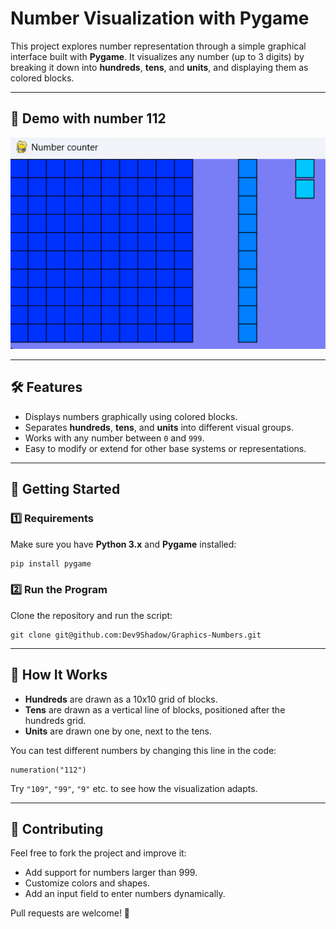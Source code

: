 # Number Visualization with Pygame

This project explores number representation through a simple graphical interface built with **Pygame**.
It visualizes any number (up to 3 digits) by breaking it down into **hundreds**, **tens**, and **units**, and displaying them as colored blocks.

---

## 📸 Demo with number 112

![Demo Screenshot](demo.png)

---

## 🛠 Features

- Displays numbers graphically using colored blocks.
- Separates **hundreds**, **tens**, and **units** into different visual groups.
- Works with any number between `0` and `999`.
- Easy to modify or extend for other base systems or representations.

---

## 🚀 Getting Started

### 1️⃣ Requirements

Make sure you have **Python 3.x** and **Pygame** installed:

```bash
pip install pygame
```

### 2️⃣ Run the Program

Clone the repository and run the script:

```
git clone git@github.com:Dev9Shadow/Graphics-Numbers.git
```


---



## 🧩 How It Works

* **Hundreds** are drawn as a 10x10 grid of blocks.
* **Tens** are drawn as a vertical line of blocks, positioned after the hundreds grid.
* **Units** are drawn one by one, next to the tens.

You can test different numbers by changing this line in the code:

<pre class="overflow-visible!" data-start="1967" data-end="1998"><div class="contain-inline-size rounded-2xl relative bg-token-sidebar-surface-primary"><div class="sticky top-9"><div class="absolute end-0 bottom-0 flex h-9 items-center pe-2"><div class="bg-token-bg-elevated-secondary text-token-text-secondary flex items-center gap-4 rounded-sm px-2 font-sans text-xs"></div></div></div><div class="overflow-y-auto p-4" dir="ltr"><code class="whitespace-pre! language-python"><span><span>numeration(</span><span>"112"</span><span>)
</span></span></code></div></div></pre>

Try `"109"`, `"99"`, `"9"` etc. to see how the visualization adapts.

---

## 🤝 Contributing

Feel free to fork the project and improve it:

* Add support for numbers larger than 999.
* Customize colors and shapes.
* Add an input field to enter numbers dynamically.

Pull requests are welcome! 🎉

